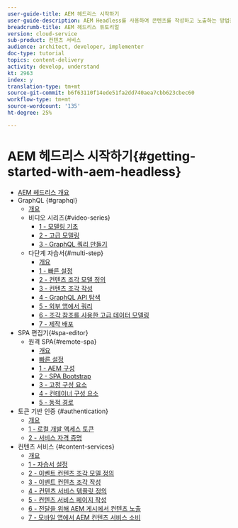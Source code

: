 ```yaml
---
user-guide-title: AEM 헤드리스 시작하기
user-guide-description: AEM Headless를 사용하여 콘텐츠를 작성하고 노출하는 방법을 소개하는 종단간 튜토리얼입니다.
breadcrumb-title: AEM 헤드리스 튜토리얼
version: cloud-service
sub-product: 컨텐츠 서비스
audience: architect, developer, implementer
doc-type: tutorial
topics: content-delivery
activity: develop, understand
kt: 2963
index: y
translation-type: tm+mt
source-git-commit: b6f63110f14ede51fa2dd740aea7cbb623cbec60
workflow-type: tm+mt
source-wordcount: '135'
ht-degree: 25%

---
```



# AEM 헤드리스 시작하기{#getting-started-with-aem-headless}

+ [AEM 헤드리스 개요](./overview.md)
+ GraphQL {#graphql}
   + [개요](./graphql/overview.md)
   + 비디오 시리즈{#video-series}
      + [1 - 모델링 기초](./graphql/video-series/modeling-basics.md)
      + [2 - 고급 모델링](./graphql/video-series/advanced-modeling.md)
      + [3 - GraphQL 쿼리 만들기](./graphql/video-series/creating-graphql-queries.md)
   + 다단계 자습서{#multi-step}
      + [개요](./graphql/multi-step/overview.md)
      + [1 - 빠른 설정](./graphql/multi-step/setup.md)
      + [2 - 컨텐츠 조각 모델 정의](./graphql/multi-step/content-fragment-models.md)
      + [3 - 컨텐츠 조각 작성](./graphql/multi-step/author-content-fragments.md)
      + [4 - GraphQL API 탐색](./graphql/multi-step/explore-graphql-api.md)
      + [5 - 외부 앱에서 쿼리](./graphql/multi-step/graphql-and-external-app.md)
      + [6 - 조각 참조를 사용한 고급 데이터 모델링](./graphql/multi-step/fragment-references.md)
      + [7 - 제작 배포](./graphql/multi-step/production-deployment.md)
+ SPA 편집기{#spa-editor}
   + 원격 SPA{#remote-spa}
      + [개요](./spa-editor/remote-spa/overview.md)
      + [빠른 설정](./spa-editor/remote-spa/quick-setup.md)
      + [1 - AEM 구성](./spa-editor/remote-spa/aem-configure.md)
      + [2 - SPA Bootstrap](./spa-editor/remote-spa/spa-bootstrap.md)
      + [3 - 고정 구성 요소](./spa-editor/remote-spa/spa-fixed-component.md)
      + [4 - 컨테이너 구성 요소](./spa-editor/remote-spa/spa-container-component.md)
      + [5 - 동적 경로](./spa-editor/remote-spa/spa-dynamic-routes.md)
+ 토큰 기반 인증 {#authentication}
   + [개요](./authentication/overview.md)
   + [1 - 로컬 개발 액세스 토큰](./authentication/local-development-access-token.md)
   + [2 - 서비스 자격 증명](./authentication/service-credentials.md)
+ 컨텐츠 서비스 {#content-services}
   + [개요](./content-services/overview.md)
   + [1 - 자습서 설정](./content-services/chapter-1.md)
   + [2 - 이벤트 컨텐츠 조각 모델 정의](./content-services/chapter-2.md)
   + [3 - 이벤트 컨텐츠 조각 작성](./content-services/chapter-3.md)
   + [4 - 컨텐츠 서비스 템플릿 정의](./content-services/chapter-4.md)
   + [5 - 컨텐츠 서비스 페이지 작성](./content-services/chapter-5.md)
   + [6 - 전달을 위해 AEM 게시에서 컨텐츠 노출](./content-services/chapter-6.md)
   + [7 - 모바일 앱에서 AEM 컨텐츠 서비스 소비](./content-services/chapter-7.md)
